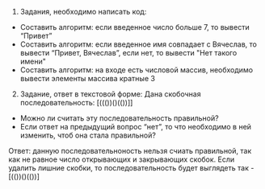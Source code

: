 1. Задания, необходимо написать код:
 - Составить алгоритм: если введенное число больше 7, то вывести “Привет”
 - Составить алгоритм: если введенное имя совпадает с Вячеслав, то вывести “Привет, Вячеслав”, если нет, то вывести "Нет такого имени"
 - Составить алгоритм: на входе есть числовой массив, необходимо вывести элементы массива кратные 3

2. Задание, ответ в текстовой форме:
Дана скобочная последовательность: [((())()(())]]
- Можно ли считать эту последовательность правильной?
- Если ответ на предыдущий вопрос “нет”, то что необходимо в ней изменить, чтоб она стала правильной?

Ответ: данную последовательноность нельзя счиать правильной, так как не равное число открывающих и закрывающих скобок.
      Если удалить лишние скобки, то последовательность будет выглядеть так - [(())()(())]
  
